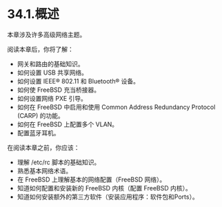 # 34.1.概述

本章涉及许多高级网络主题。

阅读本章后，你将了解：

* 网关和路由的基础知识。
* 如何设置 USB 共享网络。
* 如何设置 IEEE® 802.11 和 Bluetooth® 设备。
* 如何使 FreeBSD 充当桥接器。
* 如何设置网络 PXE 引导。
* 如何在 FreeBSD 中启用和使用 Common Address Redundancy Protocol (CARP) 的功能。
* 如何在 FreeBSD 上配置多个 VLAN。
* 配置蓝牙耳机。

在阅读本章之前，你应该：

* 理解 /etc/rc 脚本的基础知识。
* 熟悉基本网络术语。
* 在 FreeBSD 上理解基本的网络配置（FreeBSD 网络）。
* 知道如何配置和安装新的 FreeBSD 内核（配置 FreeBSD 内核）。
* 知道如何安装额外的第三方软件（安装应用程序：软件包和Ports）。
